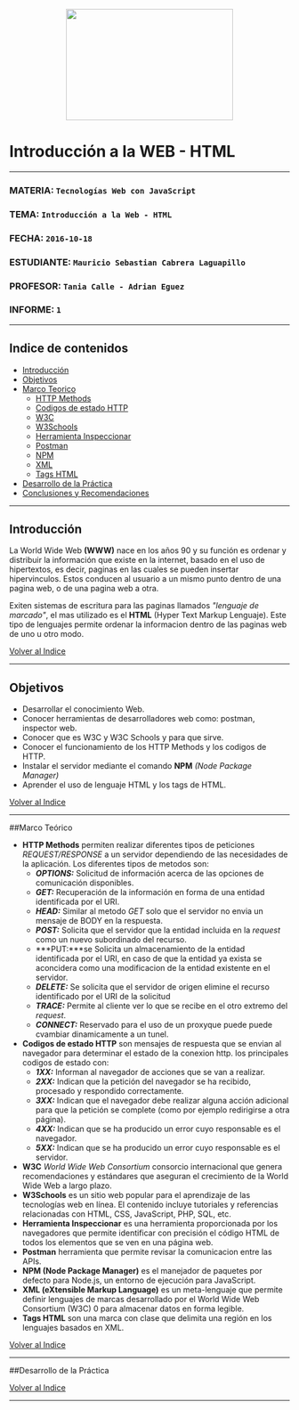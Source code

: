 <p align="center">
<img src="http://www.epn.edu.ec/gui/header/logo.svg" width="300" height="200">
</p>

# Introducción a la WEB - HTML
***
### MATERIA:        `Tecnologías Web con JavaScript`
### TEMA:           `Introducción a la Web - HTML`
### FECHA:          `2016-10-18`
### ESTUDIANTE:     `Mauricio Sebastian Cabrera Laguapillo`
### PROFESOR:       `Tania Calle - Adrian Eguez`
### INFORME:        `1`
***


## <a name="indice"></a> Indice de contenidos

- <a href="#intro">Introducción</a>
- <a href="#objetivos">Objetivos</a>
- <a href="#marco">Marco Teorico</a>
  * <a href="#metodos">HTTP Methods</a>
  * <a href="#codigos">Codigos de estado HTTP</a>
  * <a href="#w3c">W3C</a>
  * <a href="#w3s">W3Schools</a>
  * <a href="#her-insp">Herramienta Inspeccionar</a>
  * <a href="#postman">Postman</a>
  * <a href="#npm">NPM</a>
  * <a href="#xml">XML</a>
  * <a href="#tags">Tags HTML</a>
- <a href="#desarrollo">Desarrollo de la Práctica</a>
- <a href="#conrec">Conclusiones y Recomendaciones</a> 

___

<a name="intro"></a>

## Introducción

La World Wide Web **(WWW)** nace en los años 90 y su función es ordenar y distribuir la información que existe en la internet, basado en el uso de hipertextos, es decir, paginas en las cuales se pueden insertar hipervinculos. Estos conducen al usuario a un mismo punto dentro de una pagina web, o de una pagina web a otra. 

Exiten sistemas de escritura para las paginas llamados *"lenguaje de marcado"*, el mas utilizado es el **HTML** (Hyper Text Markup Lenguaje). Este tipo de lenguajes permite ordenar la informacion dentro de las paginas web de uno u otro modo.

<a href="#indice">Volver al Indice</a>
***
<a name="objetivos"></a>
## Objetivos

- Desarrollar el conocimiento Web.
- Conocer herramientas de desarrolladores web como: postman, inspector web.
- Conocer que es W3C y W3C Schools y para que sirve.
- Conocer el funcionamiento de los HTTP Methods y los codigos de HTTP.
- Instalar el servidor mediante el comando **NPM** *(Node Package Manager)* 
- Aprender el uso de lenguaje HTML y los tags de HTML.

<a href="#indice">Volver al Indice</a>
***
<a name="marco"></a>
##Marco Teórico

- <a name="metodos"></a>**HTTP Methods** permiten realizar diferentes tipos de peticiones *REQUEST/RESPONSE* a un servidor dependiendo de las necesidades de la aplicación. Los diferentes tipos de metodos son: 
    * ***OPTIONS:*** Solicitud de información acerca de las opciones de comunicación disponibles.
    * ***GET:*** Recuperación de la información en forma de una entidad identificada por el URI.
    * ***HEAD:*** Similar al metodo *GET* solo que el servidor no envia un mensaje de BODY en la respuesta.
    * ***POST:*** Solicita que el servidor que la entidad incluida en la *request* como un nuevo subordinado del recurso.
    * ***PUT:***se Solicita un almacenamiento de la entidad identificada por el URI, en caso de que la entidad ya exista se aconcidera como una modificacion de la entidad existente en el servidor.
    * ***DELETE:*** Se solicita que el servidor de origen elimine el recurso identificado por el URI de la solicitud
    * ***TRACE:*** Permite al cliente ver lo que se recibe en el otro extremo del *request*.
    * ***CONNECT:*** Reservado para el uso de un proxyque puede puede cvambiar dinamicamente a un tunel.
- <a name="codigos"></a>**Codigos de estado HTTP** son mensajes de respuesta que se envian al navegador para determinar el estado de la conexion http. los principales codigos de estado con:
    * ***1XX:*** Informan al navegador de acciones que se van a realizar.
    * ***2XX:*** Indican que la petición del navegador se ha recibido, procesado y respondido correctamente.
    * ***3XX:*** Indican que el navegador debe realizar alguna acción adicional para que la petición se complete (como por ejemplo redirigirse a otra página).
    * ***4XX:*** Indican que se ha producido un error cuyo responsable es el navegador.
    * ***5XX:*** Indican que se ha producido un error cuyo responsable es el servidor.
- <a name="w3c"></a>**W3C** *World Wide Web Consortium* consorcio internacional que genera recomendaciones y estándares que aseguran el crecimiento de la World Wide Web a largo plazo.
- <a name="w3s"></a>**W3Schools** es un sitio web popular para el aprendizaje de las tecnologías web en línea. El contenido incluye tutoriales y referencias relacionadas con HTML, CSS, JavaScript, PHP, SQL, etc.
- <a name="her-insp"></a>**Herramienta Inspeccionar** es una herramienta proporcionada por los navegadores que permite identificar con precisión el código HTML de todos los elementos que se ven en una página web.
- <a name="postman"></a>**Postman** herramienta que permite revisar la comunicacion entre las APIs.
- <a name="npm"></a>**NPM (Node Package Manager)** es el manejador de paquetes por defecto para Node.js, un entorno de ejecución para JavaScript.
- <a name="xml"></a>**XML (eXtensible Markup Language)** es un meta-lenguaje que permite definir lenguajes de marcas desarrollado por el World Wide Web Consortium (W3C) 0 para almacenar datos en forma legible.
- <a name="tags"></a>**Tags HTML** son una marca con clase que delimita una región en los lenguajes basados en XML.


<a href="#indice">Volver al Indice</a>
***
<a name="desarrollo"></a>
##Desarrollo de la Práctica


<a href="#indice">Volver al Indice</a>
***